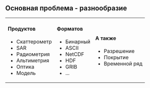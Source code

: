 ##  Основная проблема - разнообразие

<table style="width: 100%">
    <tbody>
        <tr>
            <td>
                <h4>Продуктов</h3>
                <ul>
                    <li>Скаттерометр</li>
                    <li>SAR</li>
                    <li>Радиометрия</li>
                    <li>Альтиметрия</li>
                    <li>Оптика</li>
                    <li>Модель</li>
                </ul>
            </td>
            <td class="fragment">
                <h4>Форматов</h3>
                <ul>
                    <li>Бинарный</li>
                    <li>ASCII</li>
                    <li>NetCDF</li>
                    <li>HDF</li>
                    <li>GRIB</li>
                    <li>...</li>
                </ul>
            </td>
            <td class="fragment">
                <h4>А также</h3>
                <ul>
                    <li>Разрешение</li>
                    <li>Покрытие</li>
                    <li>Временной ряд</li>
                </ul>
            </td>
        </tr>
    </tbody>
</table>
